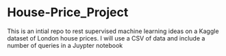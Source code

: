 # House-Price_Project

This is an intial repo to rest supervised machine learning ideas on a Kaggle dataset of London house prices.  I will use a CSV of data and include a number of queries in a Juypter notebook

